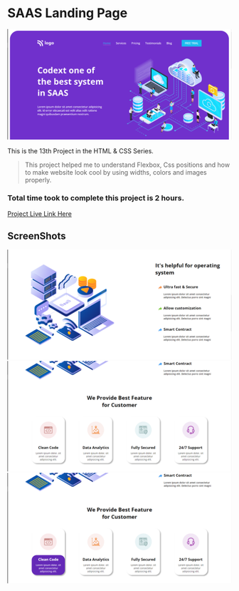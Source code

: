# SAAS Landing Page

![Project 13](./Screenshots/13.PNG)

This is the 13th Project in the HTML & CSS Series.

> This project helped me to understand Flexbox, Css positions and how to make website look cool by using widths, colors and images properly.

### Total time took to complete this project is 2 hours.

[Project Live Link Here](https://saaslp.netlify.app/)

## ScreenShots

![Project 13](./Screenshots/13-2.PNG)
![Project 13](./Screenshots/13-3.PNG)
![Project 13](./Screenshots/13-4.PNG)
